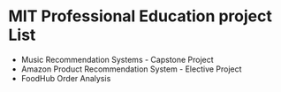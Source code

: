 # MIT Professional Education project List
* Music Recommendation Systems - Capstone Project
* Amazon Product Recommendation System - Elective Project
* FoodHub Order Analysis
